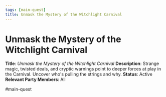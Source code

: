 ```yaml
---
tags: [main-quest]
title: Unmask the Mystery of the Witchlight Carnival
---
```


# Unmask the Mystery of the Witchlight Carnival

**Title**: *Unmask the Mystery of the Witchlight Carnival*
**Description**: Strange magic, twisted deals, and cryptic warnings point to deeper forces at play in the Carnival. Uncover who's pulling the strings and why.
**Status**: Active
**Relevant Party Members**: All

#main-quest
